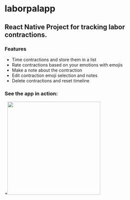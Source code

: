 # laborpalapp

## React Native Project for tracking labor contractions.

### Features
* Time contractions and store them in a list
* Rate contractions based on your emotions with emojis
* Make a note about the contraction
* Edit contraction emoji selection and notes
* Delete contractions and reset timeline

### See the app in action:
+<img src="laborpalapp.gif?raw=true" width="300px">
